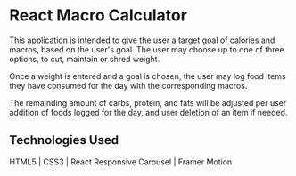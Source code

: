 # React Macro Calculator

This application is intended to give the user a target goal of calories and macros, based on the user's goal. The user may choose up to one of three options, to cut, maintain or shred weight. 

Once a weight is entered and a goal is chosen, the user may log food items they have consumed for the day with the corresponding macros. 

The remainding amount of carbs, protein, and fats will be adjusted per user addition of foods logged for the day, and user deletion of an item if needed.

## Technologies Used

HTML5 | CSS3 | React Responsive Carousel | Framer Motion

